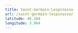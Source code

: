 ```yaml
---
title: Saint-Germain-Lespinasse
url: /saint-germain-lespinasse/
latitude: 46.104
longitude: 3.964
---
```

